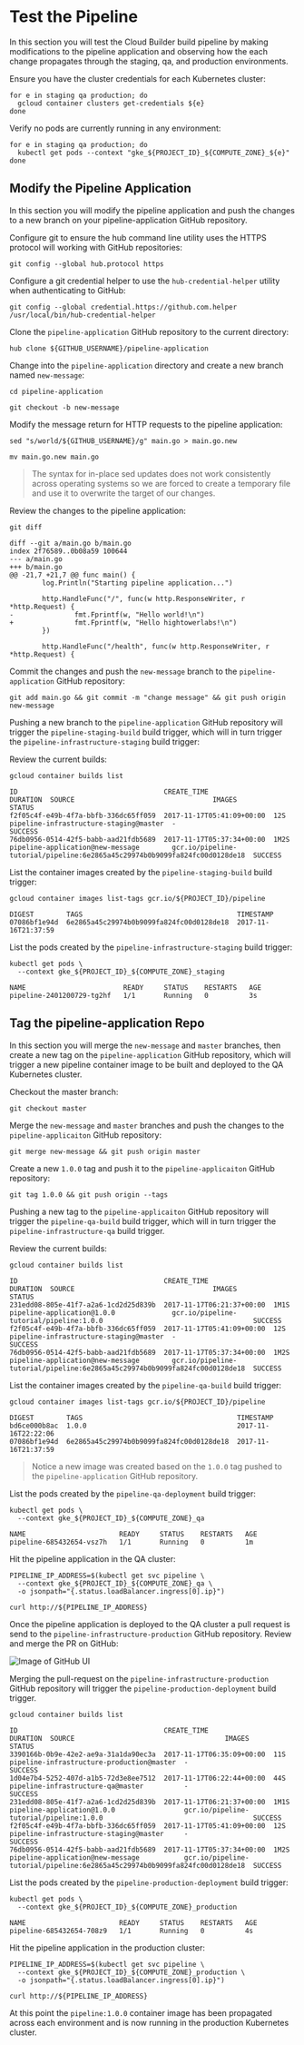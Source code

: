 # Test the Pipeline

In this section you will test the Cloud Builder build pipeline by making modifications to the pipeline application and observing how the each change propagates through the staging, qa, and production environments.

Ensure you have the cluster credentials for each Kubernetes cluster:

```
for e in staging qa production; do
  gcloud container clusters get-credentials ${e}
done
```

Verify no pods are currently running in any environment:

```
for e in staging qa production; do
  kubectl get pods --context "gke_${PROJECT_ID}_${COMPUTE_ZONE}_${e}"
done
```

## Modify the Pipeline Application

In this section you will modify the pipeline application and push the changes to a new branch on your pipeline-application GitHub repository.

Configure git to ensure the hub command line utility uses the HTTPS protocol will working with GitHub repositories:

```
git config --global hub.protocol https
```

Configure a git credential helper to use the `hub-credential-helper` utility when authenticating to GitHub:

```
git config --global credential.https://github.com.helper /usr/local/bin/hub-credential-helper
```

Clone the `pipeline-application` GitHub repository to the current directory:

```
hub clone ${GITHUB_USERNAME}/pipeline-application
```

Change into the `pipeline-application` directory and create a new branch named `new-message`:

```
cd pipeline-application
```

```
git checkout -b new-message
```

Modify the message return for HTTP requests to the pipeline application:

```
sed "s/world/${GITHUB_USERNAME}/g" main.go > main.go.new
```

```
mv main.go.new main.go
```

> The syntax for in-place sed updates does not work consistently across operating systems so we are forced to create a temporary file and use it to overwrite the target of our changes.

Review the changes to the pipeline application:

```
git diff
```
```
diff --git a/main.go b/main.go
index 2f76589..0b08a59 100644
--- a/main.go
+++ b/main.go
@@ -21,7 +21,7 @@ func main() {
        log.Println("Starting pipeline application...")

        http.HandleFunc("/", func(w http.ResponseWriter, r *http.Request) {
-               fmt.Fprintf(w, "Hello world!\n")
+               fmt.Fprintf(w, "Hello hightowerlabs!\n")
        })

        http.HandleFunc("/health", func(w http.ResponseWriter, r *http.Request) {
```

Commit the changes and push the `new-message` branch to the `pipeline-application` GitHub repository:

```
git add main.go && git commit -m "change message" && git push origin new-message
```

Pushing a new branch to the `pipeline-application` GitHub repository will trigger the `pipeline-staging-build` build trigger, which will in turn trigger the `pipeline-infrastructure-staging` build trigger:

Review the current builds:

```
gcloud container builds list
```
```
ID                                    CREATE_TIME                DURATION  SOURCE                                  IMAGES                                                                      STATUS
f2f05c4f-e49b-4f7a-bbfb-336dc65ff059  2017-11-17T05:41:09+00:00  12S       pipeline-infrastructure-staging@master  -                                                                           SUCCESS
76db0956-0514-42f5-babb-aad21fdb5689  2017-11-17T05:37:34+00:00  1M2S      pipeline-application@new-message        gcr.io/pipeline-tutorial/pipeline:6e2865a45c29974b0b9099fa824fc00d0128de18  SUCCESS
```

List the container images created by the `pipeline-staging-build` build trigger:

```
gcloud container images list-tags gcr.io/${PROJECT_ID}/pipeline
```
```
DIGEST        TAGS                                      TIMESTAMP
07086bf1e94d  6e2865a45c29974b0b9099fa824fc00d0128de18  2017-11-16T21:37:59
```

List the pods created by the `pipeline-infrastructure-staging` build trigger:

```
kubectl get pods \
  --context gke_${PROJECT_ID}_${COMPUTE_ZONE}_staging
```
```
NAME                        READY     STATUS    RESTARTS   AGE
pipeline-2401200729-tg2hf   1/1       Running   0          3s
```

## Tag the pipeline-application Repo

In this section you will merge the `new-message` and `master` branches, then create a new tag on the `pipeline-application` GitHub repository, which will trigger a new pipeline container image to be built and deployed to the QA Kubernetes cluster.

Checkout the master branch:

```
git checkout master
```

Merge the `new-message` and `master` branches and push the changes to the `pipeline-applicaiton` GitHub repository:

```
git merge new-message && git push origin master
```

Create a new `1.0.0` tag and push it to the `pipeline-applicaiton` GitHub repository:

```
git tag 1.0.0 && git push origin --tags
```

Pushing a new tag to the `pipeline-applicaiton` GitHub repository will trigger the `pipeline-qa-build` build trigger, which will in turn trigger the `pipeline-infrastructure-qa` build trigger.

Review the current builds:

```
gcloud container builds list
```
```
ID                                    CREATE_TIME                DURATION  SOURCE                                  IMAGES                                                                      STATUS
231edd08-805e-41f7-a2a6-1cd2d25d839b  2017-11-17T06:21:37+00:00  1M1S      pipeline-application@1.0.0              gcr.io/pipeline-tutorial/pipeline:1.0.0                                     SUCCESS
f2f05c4f-e49b-4f7a-bbfb-336dc65ff059  2017-11-17T05:41:09+00:00  12S       pipeline-infrastructure-staging@master  -                                                                           SUCCESS
76db0956-0514-42f5-babb-aad21fdb5689  2017-11-17T05:37:34+00:00  1M2S      pipeline-application@new-message        gcr.io/pipeline-tutorial/pipeline:6e2865a45c29974b0b9099fa824fc00d0128de18  SUCCESS
```

List the container images created by the `pipeline-qa-build` build trigger:

```
gcloud container images list-tags gcr.io/${PROJECT_ID}/pipeline
```
```
DIGEST        TAGS                                      TIMESTAMP
bd6ce000b8ac  1.0.0                                     2017-11-16T22:22:06
07086bf1e94d  6e2865a45c29974b0b9099fa824fc00d0128de18  2017-11-16T21:37:59
```

> Notice a new image was created based on the `1.0.0` tag pushed to the `pipeline-application` GitHub repository.

List the pods created by the `pipeline-qa-deployment` build trigger:

```
kubectl get pods \
  --context gke_${PROJECT_ID}_${COMPUTE_ZONE}_qa
```

```
NAME                       READY     STATUS    RESTARTS   AGE
pipeline-685432654-vsz7h   1/1       Running   0          1m
```

Hit the pipeline application in the QA cluster:

```
PIPELINE_IP_ADDRESS=$(kubectl get svc pipeline \
  --context gke_${PROJECT_ID}_${COMPUTE_ZONE}_qa \
  -o jsonpath="{.status.loadBalancer.ingress[0].ip}")
```

```
curl http://${PIPELINE_IP_ADDRESS}
```

Once the pipeline application is deployed to the QA cluster a pull request is send to the `pipeline-infrastructure-production` GitHub repository. Review and merge the PR on GitHub:

![Image of GitHub UI](images/review-production-pull-request.png)

Merging the pull-request on the `pipeline-infrastructure-production` GitHub repository will trigger the `pipeline-production-deployment` build trigger.

```
gcloud container builds list
```
```
ID                                    CREATE_TIME                DURATION  SOURCE                                     IMAGES                                                                      STATUS
3390166b-0b9e-42e2-ae9a-31a1da90ec3a  2017-11-17T06:35:09+00:00  11S       pipeline-infrastructure-production@master  -                                                                           SUCCESS
1d04e7b4-5252-407d-a1b5-72d3e8ee7512  2017-11-17T06:22:44+00:00  44S       pipeline-infrastructure-qa@master          -                                                                           SUCCESS
231edd08-805e-41f7-a2a6-1cd2d25d839b  2017-11-17T06:21:37+00:00  1M1S      pipeline-application@1.0.0                 gcr.io/pipeline-tutorial/pipeline:1.0.0                                     SUCCESS
f2f05c4f-e49b-4f7a-bbfb-336dc65ff059  2017-11-17T05:41:09+00:00  12S       pipeline-infrastructure-staging@master     -                                                                           SUCCESS
76db0956-0514-42f5-babb-aad21fdb5689  2017-11-17T05:37:34+00:00  1M2S      pipeline-application@new-message           gcr.io/pipeline-tutorial/pipeline:6e2865a45c29974b0b9099fa824fc00d0128de18  SUCCESS
```

List the pods created by the `pipeline-production-deployment` build trigger:

```
kubectl get pods \
  --context gke_${PROJECT_ID}_${COMPUTE_ZONE}_production
```

```
NAME                       READY     STATUS    RESTARTS   AGE
pipeline-685432654-708z9   1/1       Running   0          4s
```

Hit the pipeline application in the production cluster:

```
PIPELINE_IP_ADDRESS=$(kubectl get svc pipeline \
  --context gke_${PROJECT_ID}_${COMPUTE_ZONE}_production \
  -o jsonpath="{.status.loadBalancer.ingress[0].ip}")
```

```
curl http://${PIPELINE_IP_ADDRESS}
```

At this point the `pipeline:1.0.0` container image has been propagated across each environment and is now running in the production Kubernetes cluster.
